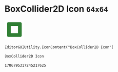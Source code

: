 # BoxCollider2D Icon `64x64`
<img src="/img/BoxCollider2D%20Icon.png" width=64 height=64>

``` CSharp
EditorGUIUtility.IconContent("BoxCollider2D Icon")
```
```
BoxCollider2D Icon
```
```
1706795317245217625
```
